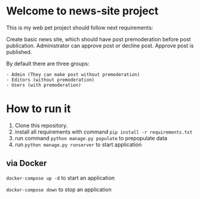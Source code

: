 <h1>Welcome to news-site project</h1>

This is my web pet project should follow next requirements: 

Create basic news site, which should have post premoderation before post publication. Administrator can approve post or decline post. Approve post is published.

By default there are three groups:

    - Admin (They can make post without premoderation)
    - Editors (without premoderation)
    - Users (with premoderation)


<h1>How to run it</h1>

1. Clone this repository.
2. install all requirements with command `pip install -r requirements.txt`
3. run command `python manage.py populate` to prepopulate data
4. run `python manage.py runserver` to start application

<h2>via Docker</h2>

`docker-compose up -d` to start an application

`docker-compose down` to stop an application